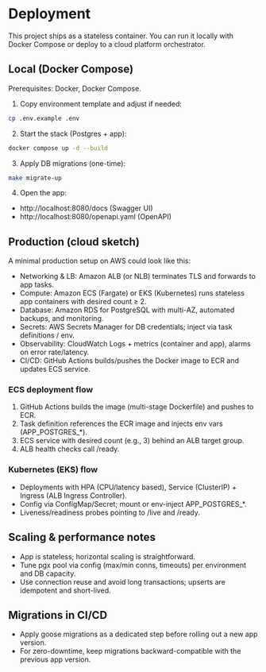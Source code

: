 # Deployment

This project ships as a stateless container. You can run it locally with Docker Compose or deploy to a cloud platform orchestrator.

## Local (Docker Compose)

Prerequisites: Docker, Docker Compose.

1) Copy environment template and adjust if needed:
```bash
cp .env.example .env
```
2) Start the stack (Postgres + app):
```bash
docker compose up -d --build
```
3) Apply DB migrations (one-time):
```bash
make migrate-up
```
4) Open the app:
- http://localhost:8080/docs (Swagger UI)
- http://localhost:8080/openapi.yaml (OpenAPI)

## Production (cloud sketch)

A minimal production setup on AWS could look like this:

- Networking & LB: Amazon ALB (or NLB) terminates TLS and forwards to app tasks.
- Compute: Amazon ECS (Fargate) or EKS (Kubernetes) runs stateless app containers with desired count ≥ 2.
- Database: Amazon RDS for PostgreSQL with multi-AZ, automated backups, and monitoring.
- Secrets: AWS Secrets Manager for DB credentials; inject via task definitions / env.
- Observability: CloudWatch Logs + metrics (container and app), alarms on error rate/latency.
- CI/CD: GitHub Actions builds/pushes the Docker image to ECR and updates ECS service.

### ECS deployment flow
1. GitHub Actions builds the image (multi-stage Dockerfile) and pushes to ECR.
2. Task definition references the ECR image and injects env vars (APP_POSTGRES_*).
3. ECS service with desired count (e.g., 3) behind an ALB target group.
4. ALB health checks call /ready.

### Kubernetes (EKS) flow
- Deployments with HPA (CPU/latency based), Service (ClusterIP) + Ingress (ALB Ingress Controller).
- Config via ConfigMap/Secret; mount or env-inject APP_POSTGRES_*.
- Liveness/readiness probes pointing to /live and /ready.

## Scaling & performance notes
- App is stateless; horizontal scaling is straightforward.
- Tune pgx pool via config (max/min conns, timeouts) per environment and DB capacity.
- Use connection reuse and avoid long transactions; upserts are idempotent and short-lived.

## Migrations in CI/CD
- Apply goose migrations as a dedicated step before rolling out a new app version.
- For zero-downtime, keep migrations backward-compatible with the previous app version.
